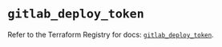 # `gitlab_deploy_token`

Refer to the Terraform Registry for docs: [`gitlab_deploy_token`](https://registry.terraform.io/providers/gitlabhq/gitlab/18.1.0/docs/resources/deploy_token).
